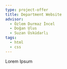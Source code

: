 ```yaml
---
type: project-offer
title: Department Website
advisor:
  - Özlem Durmaz İncel
  - Doğan Ulus
  - Suzan Üsküdarlı
tags:
  - html
  - css
---
```

Lorem Ipsum